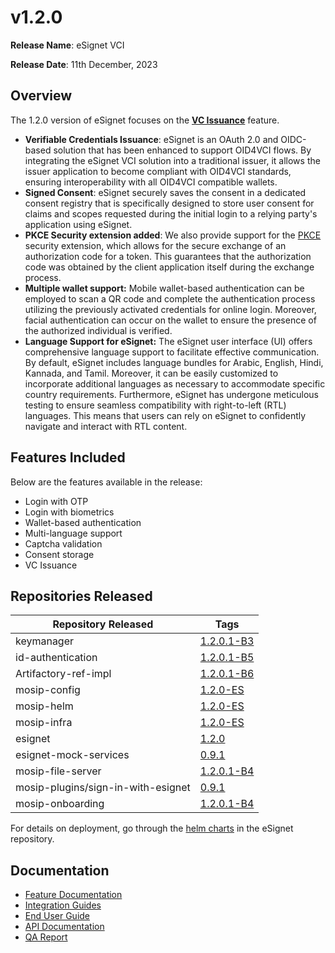 # v1.2.0

**Release Name**: eSignet VCI

**Release Date**: 11th December, 2023

## Overview

The 1.2.0 version of eSignet focuses on the [**VC Issuance**](../../integration/vc-issuance.md) feature.

* **Verifiable Credentials Issuance**: eSignet is an OAuth 2.0 and OIDC-based solution that has been enhanced to support OID4VCI flows. By integrating the eSignet VCI solution into a traditional issuer, it allows the issuer application to become compliant with OID4VCI standards, ensuring interoperability with all OID4VCI compatible wallets.
* **Signed Consent**: eSignet securely saves the consent in a dedicated consent registry that is specifically designed to store user consent for claims and scopes requested during the initial login to a relying party's application using eSignet.
* **PKCE Security extension added**: We also provide support for the [PKCE](https://www.rfc-editor.org/rfc/rfc7636) security extension, which allows for the secure exchange of an authorization code for a token. This guarantees that the authorization code was obtained by the client application itself during the exchange process.
* **Multiple wallet support:** Mobile wallet-based authentication can be employed to scan a QR code and complete the authentication process utilizing the previously activated credentials for online login. Moreover, facial authentication can occur on the wallet to ensure the presence of the authorized individual is verified.
* **Language Support for eSignet:** The eSignet user interface (UI) offers comprehensive language support to facilitate effective communication. By default, eSignet includes language bundles for Arabic, English, Hindi, Kannada, and Tamil. Moreover, it can be easily customized to incorporate additional languages as necessary to accommodate specific country requirements. Furthermore, eSignet has undergone meticulous testing to ensure seamless compatibility with right-to-left (RTL) languages. This means that users can rely on eSignet to confidently navigate and interact with RTL content.

## Features Included

Below are the features available in the release:

* Login with OTP
* Login with biometrics
* Wallet-based authentication
* Multi-language support
* Captcha validation
* Consent storage
* VC Issuance

## Repositories Released

| Repository Released                | Tags                                                                         |
| ---------------------------------- | ---------------------------------------------------------------------------- |
| keymanager                         | [1.2.0.1-B3](https://github.com/mosip/keymanager/tree/v1.2.0.1-B3)           |
| id-authentication                  | [1.2.0.1-B5](https://github.com/mosip/id-authentication/tree/v1.2.0.1-B5)    |
| Artifactory-ref-impl               | [1.2.0.1-B6](https://github.com/mosip/artifactory-ref-impl/tree/v1.2.0.1-B6) |
| mosip-config                       | [1.2.0-ES](https://github.com/mosip/mosip-config/tree/v1.2.0-ES)             |
| mosip-helm                         | [1.2.0-ES](https://github.com/mosip/mosip-helm/tree/v1.2.0-ES)               |
| mosip-infra                        | [1.2.0-ES](https://github.com/mosip/mosip-infra/tree/v1.2.0-ES)              |
| esignet                            | [1.2.0](https://github.com/mosip/esignet/tree/v1.2.0)                        |
| esignet-mock-services              | [0.9.1](https://github.com/mosip/esignet-mock-services/tree/v0.9.1)          |
| mosip-file-server                  | [1.2.0.1-B4](https://github.com/mosip/mosip-file-server/tree/v1.2.0.1-B4)    |
| mosip-plugins/sign-in-with-esignet | [0.9.1](https://github.com/mosip/mosip-plugins/tree/v0.9.1)                  |
| mosip-onboarding                   | [1.2.0.1-B4](https://github.com/mosip/mosip-onboarding/tree/v1.2.0.1-B4)     |

For details on deployment, go through the [helm charts](https://github.com/mosip/esignet/tree/v1.1.0/helm) in the eSignet repository.

## Documentation

* [Feature Documentation](../../overview/features/)
* [Integration Guides](../../integration/)
* [End User Guide](../../end-user-guide/)
* [API Documentation](https://mosip.stoplight.io/docs/identity-provider/jlmszj6dlxigw-e-signet)
* [QA Report](test-report/)
